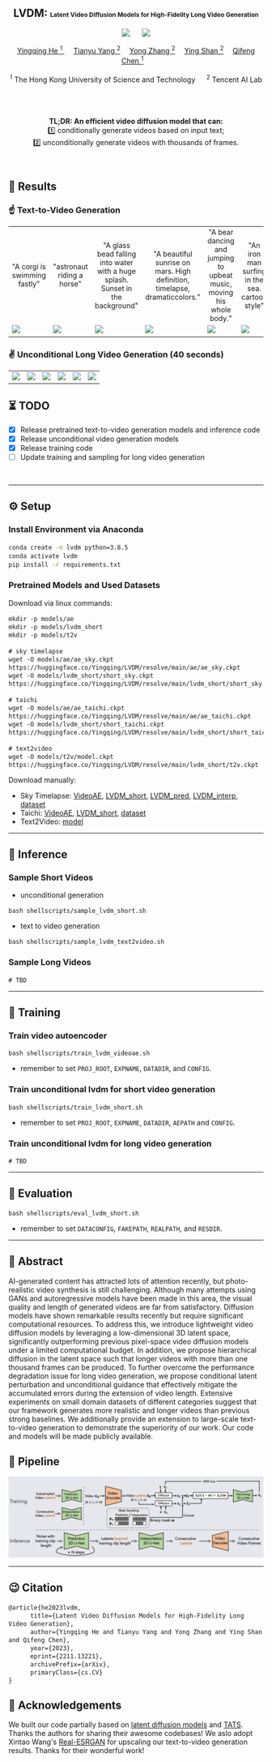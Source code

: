 
<div align="center">

<h2> LVDM: <span style="font-size:12px">Latent Video Diffusion Models for High-Fidelity Long Video Generation </span> </h2> 

  <a href='https://arxiv.org/abs/2211.13221'><img src='https://img.shields.io/badge/ArXiv-2211.14758-red'></a> &nbsp;&nbsp;&nbsp;&nbsp;&nbsp;<a href='https://yingqinghe.github.io/LVDM/'><img src='https://img.shields.io/badge/Project-Page-Green'></a>


<div>
    <a href='https://github.com/YingqingHe' target='_blank'>Yingqing He <sup>1</sup> </a>&emsp;
    <a href='https://tianyu-yang.com/' target='_blank'>Tianyu Yang <sup>2</a>&emsp;
    <a href='https://yzhang2016.github.io/' target='_blank'>Yong Zhang <sup>2</sup></a>&emsp;
    <a href='https://scholar.google.com/citations?hl=en&user=4oXBp9UAAAAJ&view_op=list_works&sortby=pubdate' target='_blank'>Ying Shan <sup>2</sup></a>&emsp;
    <a href='https://cqf.io/' target='_blank'>Qifeng Chen <sup>1</sup></a>&emsp; </br>
</div>
<br>
<div>
    <sup>1</sup> The Hong Kong University of Science and Technology &emsp; <sup>2</sup> Tencent AI Lab &emsp;
</div>
<br>
<br>

<b>TL;DR: An efficient video diffusion model that can:</b>  
1️⃣ conditionally generate videos based on input text;  
2️⃣ unconditionally generate videos with thousands of frames.

<br>

</div>


## 🍻 Results
### ☝️ Text-to-Video Generation

<table class="center">
  <!-- <td style="text-align:center;" width="50">Input Text</td> -->
  <td style="text-align:center;" width="170">"A corgi is swimming fastly"</td>
  <td style="text-align:center;" width="170">"astronaut riding a horse"</td>
  <td style="text-align:center;" width="170">"A glass bead falling into water with a huge splash. Sunset in the background"</td>
  <td style="text-align:center;" width="170">"A beautiful sunrise on mars. High definition, timelapse, dramaticcolors."</td>
  <td style="text-align:center;" width="170">"A bear dancing and jumping to upbeat music, moving his whole body."</td>
  <td style="text-align:center;" width="170">"An iron man surfing in the sea. cartoon style"</td>
  <tr>
  <td><img src=assets/t2v-001.gif width="170"></td>
  <td><img src=assets/t2v-002.gif width="170"></td>
  <td><img src=assets/t2v-003.gif width="170"></td>
  <td><img src=assets/t2v-007.gif width="170"></td>
  <td><img src=assets/t2v-005.gif width="170"></td>
  <td><img src=assets/t2v-004.gif width="170"></td>
</tr>
</table >

### ✌️ Unconditional Long Video Generation (40 seconds)
<table class="center">
  <td><img src=assets/sky-long-001.gif width="170"></td>
  <td><img src=assets/sky-long-002.gif width="170"></td>
  <td><img src=assets/sky-long-003.gif width="170"></td>
  <td><img src=assets/ucf-long-001.gif width="170"></td>
  <td><img src=assets/ucf-long-002.gif width="170"></td>
  <td><img src=assets/ucf-long-003.gif width="170"></td>
  <tr>
</tr>
</table >

## ⏳ TODO
- [x] Release pretrained text-to-video generation models and inference code
- [x] Release unconditional video generation models
- [x] Release training code
- [ ] Update training and sampling for long video generation
<br>

---
## ⚙️ Setup

### Install Environment via Anaconda
```bash
conda create -n lvdm python=3.8.5
conda activate lvdm
pip install -r requirements.txt
```
### Pretrained Models and Used Datasets

<!-- <div style="text-indent:25px"> -->
<!-- <details><summary></summary> -->
Download via linux commands:
```
mkdir -p models/ae
mkdir -p models/lvdm_short
mkdir -p models/t2v

# sky timelapse
wget -O models/ae/ae_sky.ckpt https://huggingface.co/Yingqing/LVDM/resolve/main/ae/ae_sky.ckpt
wget -O models/lvdm_short/short_sky.ckpt https://huggingface.co/Yingqing/LVDM/resolve/main/lvdm_short/short_sky.ckpt  

# taichi
wget -O models/ae/ae_taichi.ckpt https://huggingface.co/Yingqing/LVDM/resolve/main/ae/ae_taichi.ckpt
wget -O models/lvdm_short/short_taichi.ckpt https://huggingface.co/Yingqing/LVDM/resolve/main/lvdm_short/short_taichi.ckpt

# text2video
wget -O models/t2v/model.ckpt https://huggingface.co/Yingqing/LVDM/resolve/main/lvdm_short/t2v.ckpt
```
<!-- </details>
</div> -->
<!-- - UCF-101: [dataset](https://www.crcv.ucf.edu/data/UCF101.php) -->
<!-- [samples_short](TBD), [samples_long](TBD) -->

Download manually:
- Sky Timelapse: [VideoAE](https://huggingface.co/Yingqing/LVDM/blob/main/ae/ae_sky.ckpt), [LVDM_short](https://huggingface.co/Yingqing/LVDM/blob/main/lvdm_short/short_sky.ckpt), [LVDM_pred](TBD), [LVDM_interp](TBD), [dataset](https://github.com/weixiong-ur/mdgan)
- Taichi: [VideoAE](https://huggingface.co/Yingqing/LVDM/blob/main/ae/ae_taichi.ckpt), [LVDM_short](https://huggingface.co/Yingqing/LVDM/blob/main/lvdm_short/short_taichi.ckpt), [dataset](https://github.com/AliaksandrSiarohin/first-order-model/blob/master/data/taichi-loading/README.md)
- Text2Video: [model](https://huggingface.co/Yingqing/LVDM/blob/main/lvdm_short/t2v.ckpt)

---
## 💫 Inference 
### Sample Short Videos 
- unconditional generation

```
bash shellscripts/sample_lvdm_short.sh
```
- text to video generation
```
bash shellscripts/sample_lvdm_text2video.sh
```

### Sample Long Videos 
```
# TBD
```

---
## 💫 Training
<!-- tar -zxvf dataset/sky_timelapse.tar.gz -C /dataset/sky_timelapse -->
### Train video autoencoder
```
bash shellscripts/train_lvdm_videoae.sh 
```
- remember to set `PROJ_ROOT`, `EXPNAME`, `DATADIR`, and `CONFIG`.

### Train unconditional lvdm for short video generation
```
bash shellscripts/train_lvdm_short.sh
```
- remember to set `PROJ_ROOT`, `EXPNAME`, `DATADIR`, `AEPATH` and `CONFIG`.

### Train unconditional lvdm for long video generation
```
# TBD
```

---
## 💫 Evaluation
```
bash shellscripts/eval_lvdm_short.sh
```
- remember to set `DATACONFIG`, `FAKEPATH`, `REALPATH`, and `RESDIR`.
---

## 📃 Abstract
AI-generated content has attracted lots of attention recently, but photo-realistic video synthesis is still challenging. Although many attempts using GANs and autoregressive models have been made in this area, the visual quality and length of generated videos are far from satisfactory. Diffusion models have shown remarkable results recently but require significant computational resources. To address this, we introduce lightweight video diffusion models by leveraging a low-dimensional 3D latent space, significantly outperforming previous pixel-space video diffusion models under a limited computational budget. In addition, we propose hierarchical diffusion in the latent space such that longer videos with more than one thousand frames can be produced. To further overcome the performance degradation issue for long video generation, we propose conditional latent perturbation and unconditional guidance that effectively mitigate the accumulated errors during the extension of video length. Extensive experiments on small domain datasets of different categories suggest that our framework generates more realistic and longer videos than previous strong baselines. We additionally provide an extension to large-scale text-to-video generation to demonstrate the superiority of our work. Our code and models will be made publicly available.
<br>

## 🔮 Pipeline

<p align="center">
    <img src=assets/framework.jpg />
</p>

---
## 😉 Citation

```
@article{he2023lvdm,
      title={Latent Video Diffusion Models for High-Fidelity Long Video Generation}, 
      author={Yingqing He and Tianyu Yang and Yong Zhang and Ying Shan and Qifeng Chen},
      year={2023},
      eprint={2211.13221},
      archivePrefix={arXiv},
      primaryClass={cs.CV}
}
```

## 🤗 Acknowledgements
We built our code partially based on [latent diffusion models](https://github.com/CompVis/latent-diffusion) and [TATS](https://github.com/SongweiGe/TATS). Thanks the authors for sharing their awesome codebases! We aslo adopt Xintao Wang's [Real-ESRGAN](https://github.com/xinntao/Real-ESRGAN) for upscaling our text-to-video generation results. Thanks for their wonderful work!
